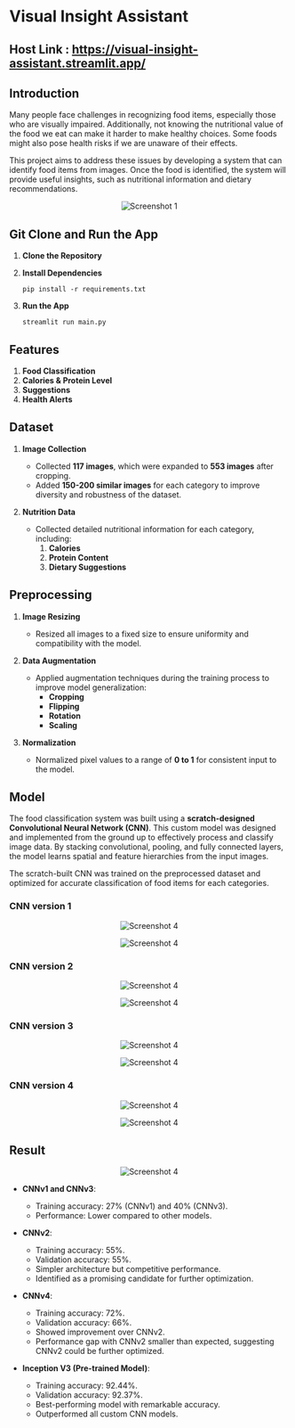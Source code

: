 # Visual Insight Assistant
## Host Link : https://visual-insight-assistant.streamlit.app/
## Introduction  

Many people face challenges in recognizing food items, especially those who are visually impaired. Additionally, not knowing the nutritional value of the food we eat can make it harder to make healthy choices. Some foods might also pose health risks if we are unaware of their effects.  

This project aims to address these issues by developing a system that can identify food items from images. Once the food is identified, the system will provide useful insights, such as nutritional information and dietary recommendations.


<p align="center">
  <img src="screenshots/Screenshot 2024-12-01 134309.png" alt="Screenshot 1">
</p>

## Git Clone and Run the App

1. **Clone the Repository**

2. **Install Dependencies**

    ```
    pip install -r requirements.txt
    ```


3. **Run the App**

    ```
    streamlit run main.py
    ```
## Features  

1. **Food Classification**  
2. **Calories & Protein Level**  
3. **Suggestions**  
4. **Health Alerts**
   
## Dataset  

1. **Image Collection**  
   - Collected **117 images**, which were expanded to **553 images** after cropping.   
   - Added **150-200 similar images** for each category to improve diversity and robustness of the dataset.  

2. **Nutrition Data**  
   - Collected detailed nutritional information for each category, including:  
     1. **Calories**  
     2. **Protein Content**  
     3. **Dietary Suggestions**
  
## Preprocessing  

1. **Image Resizing**  
   - Resized all images to a fixed size to ensure uniformity and compatibility with the model.  

2. **Data Augmentation**  
   - Applied augmentation techniques during the training process to improve model generalization:  
     - **Cropping**  
     - **Flipping**  
     - **Rotation**  
     - **Scaling**  

3. **Normalization**  
   - Normalized pixel values to a range of **0 to 1** for consistent input to the model.
  
## Model  

The food classification system was built using a **scratch-designed Convolutional Neural Network (CNN)**. This custom model was designed and implemented from the ground up to effectively process and classify image data. By stacking convolutional, pooling, and fully connected layers, the model learns spatial and feature hierarchies from the input images.  

The scratch-built CNN was trained on the preprocessed dataset and optimized for accurate classification of food items for each categories.

### CNN version 1
<p align="center">
  <img src="screenshots/VIA (1).png" alt="Screenshot 4">
</p>
<p align="center">
  <img src="screenshots/VIA.png" alt="Screenshot 4">
</p>

### CNN version 2

<p align="center">
  <img src="screenshots/VIA (2).png" alt="Screenshot 4">
</p>
<p align="center">
  <img src="screenshots/VIA (3).png" alt="Screenshot 4">
</p>

### CNN version 3

<p align="center">
  <img src="screenshots/VIA (4).png" alt="Screenshot 4">
</p>
<p align="center">
  <img src="screenshots/VIA (5).png" alt="Screenshot 4">
</p>

### CNN version 4

<p align="center">
  <img src="screenshots/VIA (6).png" alt="Screenshot 4">
</p>
<p align="center">
  <img src="screenshots/VIA (7).png" alt="Screenshot 4">
</p>

## Result

<p align="center">
  <img src="screenshots/VIA (9).png" alt="Screenshot 4">
</p>

- **CNNv1 and CNNv3**:
  - Training accuracy: 27% (CNNv1) and 40% (CNNv3).
  - Performance: Lower compared to other models.

- **CNNv2**:
  - Training accuracy: 55%.
  - Validation accuracy: 55%.
  - Simpler architecture but competitive performance.
  - Identified as a promising candidate for further optimization.

- **CNNv4**:
  - Training accuracy: 72%.
  - Validation accuracy: 66%.
  - Showed improvement over CNNv2.
  - Performance gap with CNNv2 smaller than expected, suggesting CNNv2 could be further optimized.

- **Inception V3 (Pre-trained Model)**:
  - Training accuracy: 92.44%.
  - Validation accuracy: 92.37%.
  - Best-performing model with remarkable accuracy.
  - Outperformed all custom CNN models.




